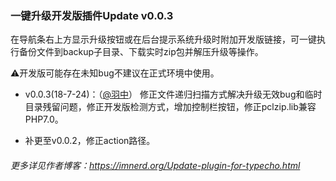 ### 一键升级开发版插件Update v0.0.3

在导航条右上方显示升级按钮或在后台提示系统升级时附加开发版链接，可一键执行备份文件到backup子目录、下载实时zip包并解压升级等操作。

:warning:开发版可能存在未知bug不建议在正式环境中使用。

- v0.0.3(18-7-24)：（[@羽中](https://github.com/jzwalk)）
修正文件递归扫描方式解决升级无效bug和临时目录残留问题，修正开发版检测方式，增加控制栏按钮，修正pclzip.lib兼容PHP7.0。

- 补更至v0.0.2，修正action路径。

###### 更多详见作者博客：https://imnerd.org/Update-plugin-for-typecho.html